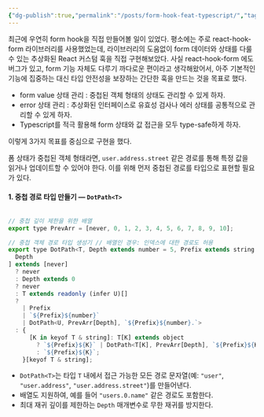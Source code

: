 ```yaml
---
{"dg-publish":true,"permalink":"/posts/form-hook-feat-typescript/","tags":["React","type-safe"],"created":"2025-05-25","updated":"2025-05-25T20:59:00"}
---
```


최근에 우연히 form hook을 직접 만들어볼 일이 있었다. 평소에는 주로 react-hook-form 라이브러리를 사용했었는데, 라이브러리의 도움없이 form 데이터와 상태를 다룰 수 있는 추상화된 React 커스텀 훅을 직접 구현해보았다. 사실 react-hook-form 에도 버그가 있고, form 기능 자체도 다루기 까다로운 편이라고 생각해왔어서, 아주 기본적인 기능에 집중하는 대신 타입 안전성을 보장하는 간단한 훅을 만드는 것을 목표로 했다.

- form value 상태 관리 : 중첩된 객체 형태의 상태도 관리할 수 있게 하자.
- error 상태 관리 : 추상화된 인터페이스로 유효성 검사나 에러 상태를 공통적으로 관리할 수 있게 하자.
- Typescript를 적극 활용해 form 상태와 값 접근을 모두 type-safe하게 하자.

이렇게 3가지 목표를 중심으로 구현을 했다.

폼 상태가 중첩된 객체 형태라면, `user.address.street` 같은 경로를 통해 특정 값을 읽거나 업데이트할 수 있어야 한다. 이를 위해 먼저 중첩된 경로를 타입으로 표현할 필요가 있다.

#### 1. 중첩 경로 타입 만들기 — `DotPath<T>`

```js

// 중첩 깊이 제한을 위한 배열
export type PrevArr = [never, 0, 1, 2, 3, 4, 5, 6, 7, 8, 9, 10];

// 중첩 객체 경로 타입 생성기 // 배열인 경우: 인덱스에 대한 경로도 허용
export type DotPath<T, Depth extends number = 5, Prefix extends string = ""> = [
  Depth
] extends [never]
  ? never
  : Depth extends 0
  ? never
  : T extends readonly (infer U)[]
  ? 
	| Prefix
    | `${Prefix}${number}` 
    | DotPath<U, PrevArr[Depth], `${Prefix}${number}.`>
  : {
      [K in keyof T & string]: T[K] extends object
        ? `${Prefix}${K}` | DotPath<T[K], PrevArr[Depth], `${Prefix}${K}.`>
        : `${Prefix}${K}`;
    }[keyof T & string];
```

- `DotPath<T>`는 타입 `T` 내에서 접근 가능한 모든 경로 문자열(예: `"user"`, `"user.address"`, `"user.address.street"`)를 만들어낸다.
- 배열도 지원하여, 예를 들어 `"users.0.name"` 같은 경로도 포함한다.
- 최대 재귀 깊이를 제한하는 `Depth` 매개변수로 무한 재귀를 방지한다.